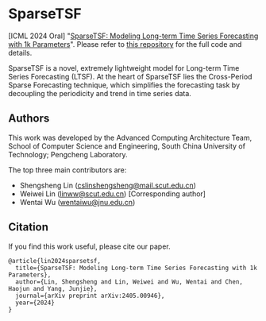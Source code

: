 # SparseTSF
[ICML 2024 Oral] "[SparseTSF: Modeling Long-term Time Series Forecasting with 1k Parameters](https://arxiv.org/pdf/2405.00946)". Please refer to [this repository](https://github.com/lss-1138/SparseTSF/) for the full code and details.

SparseTSF is a novel, extremely lightweight model for Long-term Time Series Forecasting (LTSF). At the heart of SparseTSF lies the Cross-Period Sparse Forecasting technique, which simplifies the forecasting task by decoupling the periodicity and trend in time series data.

## Authors
This work was developed by the Advanced Computing Architecture Team, School of Computer Science and Engineering, South China University of Technology; Pengcheng Laboratory.

The top three main contributors are:
- Shengsheng Lin ([cslinshengsheng@mail.scut.edu.cn]())
- Weiwei Lin ([linww@scut.edu.cn]()) [Corresponding author]
- Wentai Wu ([wentaiwu@jnu.edu.cn]())

## Citation
If you find this work useful, please cite our paper.
```
@article{lin2024sparsetsf,
  title={SparseTSF: Modeling Long-term Time Series Forecasting with 1k Parameters},
  author={Lin, Shengsheng and Lin, Weiwei and Wu, Wentai and Chen, Haojun and Yang, Junjie},
  journal={arXiv preprint arXiv:2405.00946},
  year={2024}
}
```
